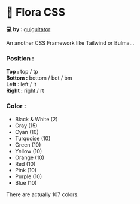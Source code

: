 # 🌺 Flora CSS

**💻 by :** [guiguitator](https://guiguitator.netlify.app/)

An another CSS Framework like Tailwind or Bulma...

### Position :

**Top :** top / tp
<br>
**Bottom :** bottom / bot / bm
<br>
**Left :** left / lt
<br>
**Right :** right / rt

### Color :

- Black & White (2)
- Gray (15)
- Cyan (10)
- Turquoise (10)
- Green (10)
- Yellow (10)
- Orange (10)
- Red (10)
- Pink (10)
- Purple (10)
- Blue (10)

There are actually 107 colors.